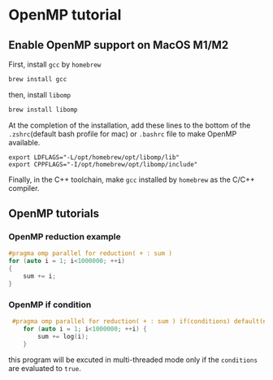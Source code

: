 # OpenMP tutorial

## Enable OpenMP support on MacOS M1/M2

First, install `gcc` by `homebrew`

```bash
brew install gcc
```

then, install `libomp`

```bash
brew install libomp
```

At the completion of the installation, add these lines to the bottom of the `.zshrc`(default bash profile for mac) or `.bashrc` file to make OpenMP available.

```text
export LDFLAGS="-L/opt/homebrew/opt/libomp/lib"
export CPPFLAGS="-I/opt/homebrew/opt/libomp/include"
```

Finally, in the C++ toolchain, make `gcc` installed by `homebrew` as the C/C++ compiler.

## OpenMP tutorials

### OpenMP reduction example

```cpp
#pragma omp parallel for reduction( + : sum )
for (auto i = 1; i<1000000; ++i) 
{
    sum += i;
}
```

### OpenMP if condition

```cpp
 #pragma omp parallel for reduction( + : sum ) if(conditions) default(none)
    for (auto i = 1; i<1000000; ++i) {
        sum += log(i);
    }
```

this program will be excuted in multi-threaded mode only if the `conditions` are evaluated to `true`.
